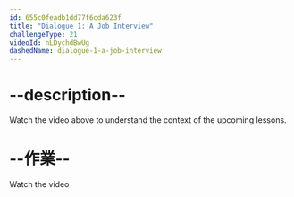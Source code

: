 ```yaml
---
id: 655c0feadb1dd77f6cda623f
title: "Dialogue 1: A Job Interview"
challengeType: 21
videoId: nLDychdBwUg
dashedName: dialogue-1-a-job-interview
---
```


# --description--

Watch the video above to understand the context of the upcoming lessons.

# --作業--

Watch the video
